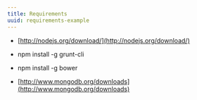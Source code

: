```yaml
---
title: Requirements
uuid: requirements-example
---
```

* [http://nodejs.org/download/](http://nodejs.org/download/)

* npm install -g grunt-cli

* npm install -g bower

* [http://www.mongodb.org/downloads](http://www.mongodb.org/downloads)